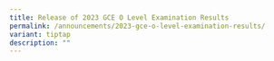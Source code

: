 ```yaml
---
title: Release of 2023 GCE O Level Examination Results
permalink: /announcements/2023-gce-o-level-examination-results/
variant: tiptap
description: ""
---
```

